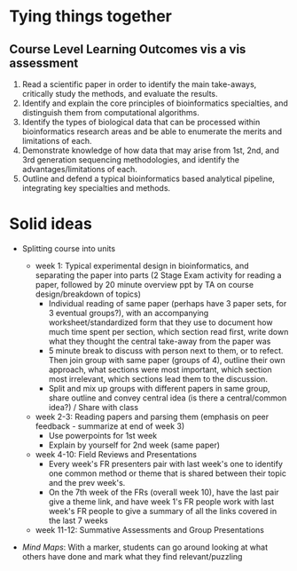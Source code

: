 # Tying things together  
## Course Level Learning Outcomes vis a vis assessment  
1. Read a scientific paper in order to identify the main take-aways, critically study the methods, and evaluate the results.   
2. Identify and explain the core principles of bioinformatics specialties, and distinguish them from computational algorithms.   
3. Identify the types of biological data that can be processed within bioinformatics research areas and be able to enumerate the merits and limitations of each.   
4. Demonstrate knowledge of how data that may arise from 1st, 2nd, and 3rd generation sequencing methodologies, and identify the advantages/limitations of each.    
5. Outline and defend a typical bioinformatics based analytical pipeline, integrating key specialties and methods.   


# Solid ideas  
- Splitting course into units  
	- week 1: Typical experimental design in bioinformatics, and separating the paper into parts (2 Stage Exam activity for reading a paper, followed by 20 minute overview ppt by TA on course design/breakdown of topics)  
		- Individual reading of same paper (perhaps have 3 paper sets, for 3 eventual groups?), with an accompanying worksheet/standardized form that they use to document how much time spent per section, which section read first, write down what they thought the central take-away from the paper was  
		- 5 minute break to discuss with person next to them, or to refect. Then join group with same paper (groups of 4), outline their own approach, what sections were most important, which section most irrelevant, which sections lead them to the discussion.  
		- Split and mix up groups with different papers in same group, share outline and convey central idea (is there a central/common idea?) / Share with class  
	- week 2-3: Reading papers and parsing them (emphasis on peer feedback - summarize at end of week 3)   
		- Use powerpoints for 1st week  
		- Explain by yourself for 2nd week (same paper)   
	- week 4-10: Field Reviews and Presentations  
		- Every week's FR presenters pair with last week's one to identify one common method or theme that is shared between their topic and the prev week's.  
		- On the 7th week of the FRs (overall week 10), have the last pair give a theme link, and have week 1's FR people work with last week's FR people to give a summary of all the links covered in the last 7 weeks    
	- week 11-12: Summative Assessments and Group Presentations    

- *Mind Maps*: With a marker, students can go around looking at what others have done and mark what they find relevant/puzzling  


